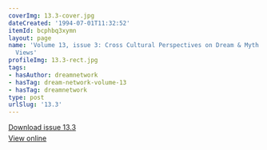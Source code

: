 ```yaml
---
coverImg: 13.3-cover.jpg
dateCreated: '1994-07-01T11:32:52'
itemId: bcphbq3xymn
layout: page
name: 'Volume 13, issue 3: Cross Cultural Perspectives on Dream & Myth: Native American
  Views'
profileImg: 13.3-rect.jpg
tags:
- hasAuthor: dreamnetwork
- hasTag: dream-network-volume-13
- hasTag: dreamnetwork
type: post
urlSlug: '13.3'
---
```

<p style="margin-block-end: 5px; margin-block-start: 5px;"><a href="../files/pdfs/Volume_13/13.3-Dream-Network_Volume-13_No-3.pdf" download="">Download issue 13.3</a></p><p style="margin-block-end: 5px; margin-block-start: 5px;"><a href="../files/pdfs/Volume_13/13.3-Dream-Network_Volume-13_No-3.pdf">View online</a></p>